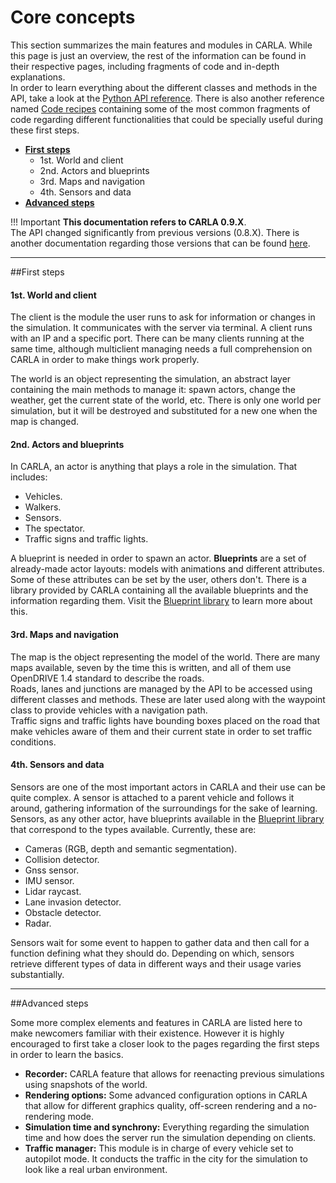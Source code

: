 <h1>Core concepts</h1>

This section summarizes the main features and modules in CARLA. While this page is just an overview, the rest of the information can be found in their respective pages, including fragments of code and in-depth explanations.  
In order to learn everything about the different classes and methods in the API, take a look at the [Python API reference](python_api.md). There is also another reference named [Code recipes](python_cookbook.md) containing some of the most common fragments of code regarding different functionalities that could be specially useful during these first steps. 

  * [__First steps__](#first-steps)  
	* 1st. World and client
	* 2nd. Actors and blueprints
	* 3rd. Maps and navigation
	* 4th. Sensors and data
  * [__Advanced steps__](#advanced-steps)  

!!! Important
    **This documentation refers to CARLA 0.9.X**. <br>
    The API changed significantly from previous versions (0.8.X). There is another documentation regarding those versions that can be found [here](https://carla.readthedocs.io/en/stable/getting_started/). 

---------------
##First steps

<h4>1st. World and client</h4>

The client is the module the user runs to ask for information or changes in the simulation. It communicates with the server via terminal. A client runs with an IP and a specific port. There can be many clients running at the same time, although multiclient managing needs a full comprehension on CARLA in order to make things work properly.  

The world is an object representing the simulation, an abstract layer containing the main methods to manage it: spawn actors, change the weather, get the current state of the world, etc. There is only one world per simulation, but it will be destroyed and substituted for a new one when the map is changed. 

<h4>2nd. Actors and blueprints</h4>
In CARLA, an actor is anything that plays a role in the simulation. That includes:  

* Vehicles.
* Walkers.
* Sensors.
* The spectator.
* Traffic signs and traffic lights.

A blueprint is needed in order to spawn an actor. __Blueprints__ are a set of already-made actor layouts: models with animations and different attributes. Some of these attributes can be set by the user, others don't. There is a library provided by CARLA containing all the available blueprints and the information regarding them. Visit the [Blueprint library](bp_library.md) to learn more about this. 

<h4>3rd. Maps and navigation</h4>

The map is the object representing the model of the world. There are many maps available, seven by the time this is written, and all of them use OpenDRIVE 1.4 standard to describe the roads.  
Roads, lanes and junctions are managed by the API to be accessed using different classes and methods. These are later used along with the waypoint class to provide vehicles with a navigation path.  
Traffic signs and traffic lights have bounding boxes placed on the road that make vehicles aware of them and their current state in order to set traffic conditions.

<h4>4th. Sensors and data</h4>

Sensors are one of the most important actors in CARLA and their use can be quite complex. A sensor is attached to a parent vehicle and follows it around, gathering information of the surroundings for the sake of learning. Sensors, as any other actor, have blueprints available in the [Blueprint library](bp_library.md) that correspond to the types available. Currently, these are:  

* Cameras (RGB, depth and semantic segmentation).  
* Collision detector.  
* Gnss sensor.  
* IMU sensor.  
* Lidar raycast.  
* Lane invasion detector.  
* Obstacle detector.  
* Radar.  

Sensors wait for some event to happen to gather data and then call for a function defining what they should do. Depending on which, sensors retrieve different types of data in different ways and their usage varies substantially. 

---------------
##Advanced steps  

Some more complex elements and features in CARLA are listed here to make newcomers familiar with their existence. However it is highly encouraged to first take a closer look to the pages regarding the first steps in order to learn the basics. 

  - **Recorder:** CARLA feature that allows for reenacting previous simulations using snapshots of the world.  
  - **Rendering options:** Some advanced configuration options in CARLA that allow for different graphics quality, off-screen rendering and a no-rendering mode. 
  - **Simulation time and synchrony:** Everything regarding the simulation time and how does the server run the simulation depending on clients.  
  - **Traffic manager:** This module is in charge of every vehicle set to autopilot mode. It conducts the traffic in the city for the simulation to look like a real urban environment. 